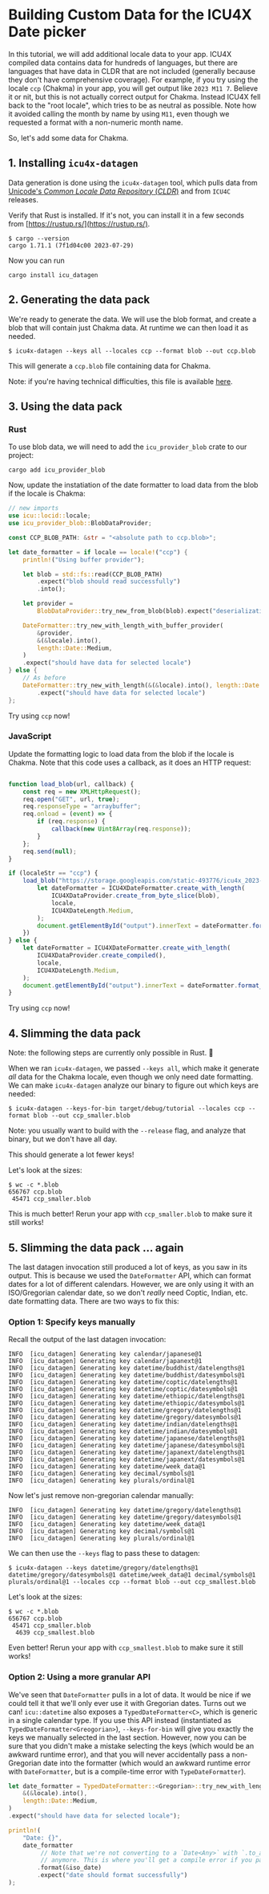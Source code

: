 # Building Custom Data for the ICU4X Date picker

In this tutorial, we will add additional locale data to your app. ICU4X compiled data contains data for hundreds of languages, but there are languages that have data in CLDR that are not included (generally because they don't have comprehensive coverage). For example, if you try using the locale `ccp` (Chakma) in your app, you will get output like `2023 M11 7`. Believe it or nit, but this is not actually correct output for Chakma. Instead ICU4X fell back to the "root locale", which tries to be as neutral as possible. Note how it avoided calling the month by name by using `M11`, even though we requested a format with a non-numeric month name.

So, let's add some data for Chakma.

## 1. Installing `icu4x-datagen`

Data generation is done using the `icu4x-datagen` tool, which pulls data from [Unicode's *Common Locale Data Repository* (*CLDR*)](http://cldr.unicode.org/index/downloads) and from `ICU4C` releases.

Verify that Rust is installed. If it's not, you can install it in a few seconds from [https://rustup.rs/](https://rustup.rs/).

```console
$ cargo --version
cargo 1.71.1 (7f1d04c00 2023-07-29)
```

Now you can run

```console
cargo install icu_datagen
```

## 2. Generating the data pack

We're ready to generate the data. We will use the blob format, and create a blob that will contain just Chakma data. At runtime we can then load it as needed.

```console
$ icu4x-datagen --keys all --locales ccp --format blob --out ccp.blob
```

This will generate a `ccp.blob` file containing data for Chakma.

Note: if you're having technical difficulties, this file is available [here](https://storage.googleapis.com/static-493776/icu4x_2023-11-03/ccp.blob).

## 3. Using the data pack

### Rust

To use blob data, we will need to add the `icu_provider_blob` crate to our project:

```console
cargo add icu_provider_blob
```

Now, update the instatiation of the date formatter to load data from the blob if the
locale is Chakma:

```rust
// new imports
use icu::locid::locale;
use icu_provider_blob::BlobDataProvider;

const CCP_BLOB_PATH: &str = "<absolute path to ccp.blob>";

let date_formatter = if locale == locale!("ccp") {
    println!("Using buffer provider");

    let blob = std::fs::read(CCP_BLOB_PATH)
        .expect("blob should read successfully")
        .into();

    let provider =
        BlobDataProvider::try_new_from_blob(blob).expect("deserialization should succeed");

    DateFormatter::try_new_with_length_with_buffer_provider(
        &provider,
        &(&locale).into(),
        length::Date::Medium,
    )
    .expect("should have data for selected locale")
} else {
    // As before
    DateFormatter::try_new_with_length(&(&locale).into(), length::Date::Medium)
        .expect("should have data for selected locale")
};
```

Try using `ccp` now!

### JavaScript

Update the formatting logic to load data from the blob if the locale is Chakma. Note that this code uses a callback, as it does an HTTP request:

```javascript

function load_blob(url, callback) {
    const req = new XMLHttpRequest();
    req.open("GET", url, true);
    req.responseType = "arraybuffer";
    req.onload = (event) => {
        if (req.response) {
            callback(new Uint8Array(req.response));
        }
    };
    req.send(null);
}

if (localeStr == "ccp") {
    load_blob("https://storage.googleapis.com/static-493776/icu4x_2023-11-03/ccp.blob", (blob) => {
        let dateFormatter = ICU4XDateFormatter.create_with_length(
            ICU4XDataProvider.create_from_byte_slice(blob),
            locale,
            ICU4XDateLength.Medium,
        );
        document.getElementById("output").innerText = dateFormatter.format_iso_date(isoDate);
    })
} else {
    let dateFormatter = ICU4XDateFormatter.create_with_length(
        ICU4XDataProvider.create_compiled(),
        locale,
        ICU4XDateLength.Medium,
    );
    document.getElementById("output").innerText = dateFormatter.format_iso_date(isoDate);
}
```

Try using `ccp` now!

## 4. Slimming the data pack

Note: the following steps are currently only possible in Rust. 🤷

When we ran `icu4x-datagen`, we passed `--keys all`, which make it generate *all* data for the Chakma locale, even though we only need date formatting. We can make `icu4x-datagen` analyze our binary to figure out which keys are needed:

```console
$ icu4x-datagen --keys-for-bin target/debug/tutorial --locales ccp --format blob --out ccp_smaller.blob
```

Note: you usually want to build with the `--release` flag, and analyze that binary, but we don't have all day.

This should generate a lot fewer keys!

Let's look at the sizes:

```console
$ wc -c *.blob
656767 ccp.blob
 45471 ccp_smaller.blob
```

This is much better! Rerun your app with `ccp_smaller.blob` to make sure it still works!

## 5. Slimming the data pack ... again

The last datagen invocation still produced a lot of keys, as you saw in its output. This is because we used the `DateFormatter` API, which can format dates for a lot of different calendars. However, we are only using it with an ISO/Gregorian calendar date, so we don't *really* need Coptic, Indian, etc. date formatting data. There are two ways to fix this:

### Option 1: Specify keys manually

Recall the output of the last datagen invocation:

```console
INFO  [icu_datagen] Generating key calendar/japanese@1
INFO  [icu_datagen] Generating key calendar/japanext@1
INFO  [icu_datagen] Generating key datetime/buddhist/datelengths@1
INFO  [icu_datagen] Generating key datetime/buddhist/datesymbols@1
INFO  [icu_datagen] Generating key datetime/coptic/datelengths@1
INFO  [icu_datagen] Generating key datetime/coptic/datesymbols@1
INFO  [icu_datagen] Generating key datetime/ethiopic/datelengths@1
INFO  [icu_datagen] Generating key datetime/ethiopic/datesymbols@1
INFO  [icu_datagen] Generating key datetime/gregory/datelengths@1
INFO  [icu_datagen] Generating key datetime/gregory/datesymbols@1
INFO  [icu_datagen] Generating key datetime/indian/datelengths@1
INFO  [icu_datagen] Generating key datetime/indian/datesymbols@1
INFO  [icu_datagen] Generating key datetime/japanese/datelengths@1
INFO  [icu_datagen] Generating key datetime/japanese/datesymbols@1
INFO  [icu_datagen] Generating key datetime/japanext/datelengths@1
INFO  [icu_datagen] Generating key datetime/japanext/datesymbols@1
INFO  [icu_datagen] Generating key datetime/week_data@1
INFO  [icu_datagen] Generating key decimal/symbols@1
INFO  [icu_datagen] Generating key plurals/ordinal@1
```

Now let's just remove non-gregorian calendar manually:

```console
INFO  [icu_datagen] Generating key datetime/gregory/datelengths@1
INFO  [icu_datagen] Generating key datetime/gregory/datesymbols@1
INFO  [icu_datagen] Generating key datetime/week_data@1
INFO  [icu_datagen] Generating key decimal/symbols@1
INFO  [icu_datagen] Generating key plurals/ordinal@1
```

We can then use the `--keys` flag to pass these to datagen:

```console
$ icu4x-datagen --keys datetime/gregory/datelengths@1 datetime/gregory/datesymbols@1 datetime/week_data@1 decimal/symbols@1 plurals/ordinal@1 --locales ccp --format blob --out ccp_smallest.blob
```

Let's look at the sizes:

```console
$ wc -c *.blob
656767 ccp.blob
 45471 ccp_smaller.blob
  4639 ccp_smallest.blob
```

Even better! Rerun your app with `ccp_smallest.blob` to make sure it still works!

### Option 2: Using a more granular API

We've seen that `DateFormatter` pulls in a lot of data. It would be nice if we could tell it that we'll only ever use it with Gregorian dates. Turns out we can! `icu::datetime` also exposes a `TypedDateFormatter<C>`, which is generic in a single calendar type. If you use this API instead (instantiated as `TypedDateFormatter<Greogorian>`), `--keys-for-bin` will give you exactly the keys we manually selected in the last section. However, now you can be sure that you didn't make a mistake selecting the keys (which would be an awkward runtime error), and that you will never accidentally pass a non-Gregorian date into the formatter (which would an awkward runtime error with `DateFormatter`, but is a compile-time error with `TypeDateFormatter`).

```rust
let date_formatter = TypedDateFormatter::<Gregorian>::try_new_with_length(
    &(&locale).into(),
    length::Date::Medium,
)
.expect("should have data for selected locale");

println!(
    "Date: {}",
    date_formatter
         // Note that we're not converting to a `Date<Any>` with `.to_any()`
         // anymore. This is where you'll get a compile error if you pass a `Date<Indian>`.
        .format(&iso_date)
        .expect("date should format successfully")
);
```
